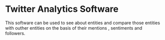 # Twitter Analytics Software

This software can be used to see about entities and compare those entities with outher entities on the basis of their mentions , sentiments and followers.
